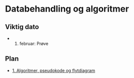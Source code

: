 # Databehandling og algoritmer

## Viktig dato

- 1. februar: Prøve

## Plan

- [1. Algoritmer, pseudokode og flytdiagram](./APF.md)